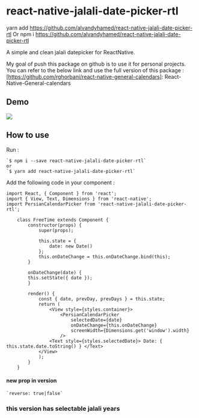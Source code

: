 # react-native-jalali-date-picker-rtl
yarn add https://github.com/alvandyhamed/react-native-jalali-date-picker-rtl
Or
npm i https://github.com/alvandyhamed/react-native-jalali-date-picker-rtl



A simple and clean jalali datepicker for ReactNative.

My goal of push this package on github is to use it for personal projects. You can refer to the below link and use the full version of this package : [https://github.com/rghorbani/react-native-general-calendars]: React-Native-General-calendars

## Demo
<kbd>
  <img src="https://raw.githubusercontent.com/mgolkardev/react-native-jalali-date-picker-rtl/master/demo/demo.jpg?raw=true">
</kbd>


## How to use 
Run : 
    
    `$ npm i --save react-native-jalali-date-picker-rtl`
    or
    `$ yarn add react-native-jalali-date-picker-rtl`
    

Add the following code in your component :

	import React, { Component } from 'react';
	import { View, Text, Dimensions } from 'react-native';
	import PersianCalendarPicker from 'react-native-jalali-date-picker-rtl';

        class FreeTime extends Component { 
            constructor(props) {
                super(props);

                this.state = {
                    date: new Date()
                };
                this.onDateChange = this.onDateChange.bind(this);
            }
        
            onDateChange(date) {
            this.setState({ date });
            }
            
            render() {
                const { date, prevDay, prevDays } = this.state;
                return (
                    <View style={styles.container}>
                        <PersianCalendarPicker
                            selectedDate={date}
                            onDateChange={this.onDateChange}
                            screenWidth={Dimensions.get('window').width}
                        />
                    <Text style={styles.selectedDate}> Date: { this.state.date.toString() } </Text>
                </View>
                );
            }
        }

#### new prop in version
	`reverse: true|false`
	
### this version has selectable jalali years
